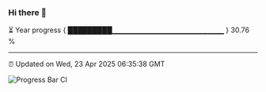 ### Hi there 👋

⏳ Year progress { █████████▁▁▁▁▁▁▁▁▁▁▁▁▁▁▁▁▁▁▁▁▁ } 30.76 %

---

⏰ Updated on Wed, 23 Apr 2025 06:35:38 GMT

![Progress Bar CI](https://github.com/DhruviPatel157/GitHub-Actions-Demo/workflows/Progress%20Bar%20CI/badge.svg)
